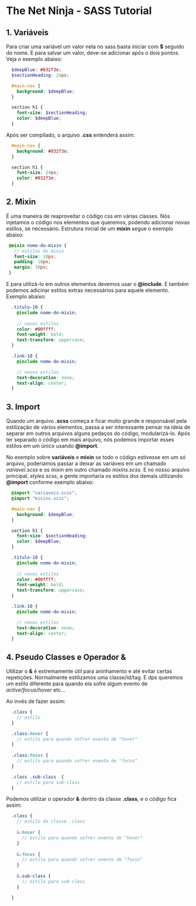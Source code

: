 # The Net Ninja - SASS Tutorial

## 1. Variáveis

Para criar uma variável um valor nela no sass basta iniciar com **$** seguido do nome. E para salvar um valor, deve-se adicionar após o dois pontos. Veja o exemplo abaixo:

```scss
  $deepBlue: #032f3e;
  $sectionHeading: 24px;

  #main-nav {
    background: $deepBlue;
  }

  section h1 {
    font-size: $sectionHeading;
    color: $deepBlue;
  }
```

Após ser compilado, o arquivo **.css** entenderá assim:

```css
  #main-nav {
    background: #032f3e;
  }

  section h1 {
    font-size: 24px;
    color: #032f3e;
  }
```

## 2. Mixin

É uma maneira de reaproveitar o código css em várias classes. Nós injetamos o código nos elementos que queremos, podendo adicionar novas estilos, se necessário. Estrutura inicial de um **mixin** segue o exemplo abaixo:

```scss
 @mixin nome-do-mixin {
   // estilos do mixin
   font-size: 10px;
   padding: 10px;
   margin: 10px;
 }
```

E para utilizá-lo em outros elementos devemos usar o **@include**. E também podemos adicinar estilos extras necessários para aquele elemento. Exemplo abaixo:

```scss
  .titulo-10 {
    @include nome-do-mixin;
    
    // novos estilos
    color: #00ffff;
    font-weight: bold;
    text-transform: uppercase;
  }

  .link-10 {
    @include nome-do-mixin;

    // novos estilos
    text-decoration: none;
    text-align: center;
  }
```

## 3. Import

Quando um arquivo **.scss** começa e ficar muito grande e responsável pela estilização de vários elementos, passa a ser interessante pensar na ideia de separar em outros arquivos alguns pedaços do código, modularizá-lo. Após ter separado o código em mais arquivo, nós podemos importar esses estilos em um único usando **@import**.

No exemplo sobre **variáveis** e **mixin** se todo o código estivesse em um só arquivo, poderíamos passar a deixar as variáveis em um chamado *variavel.scss* e os mixin em outro chamado *mixins.scss*. E no nosso arquivo principal, *styles.scss*, a gente importaria os estilos dos demais utilizando **@import** conforme exemplo abaixo:

```scss
  @import "variaveis.scss";
  @import "mixins.scss";

  #main-nav {
    background: $deepBlue;
  }

  section h1 {
    font-size: $sectionHeading;
    color: $deepBlue;
  }

  .titulo-10 {
    @include nome-do-mixin;
    
    // novos estilos
    color: #00ffff;
    font-weight: bold;
    text-transform: uppercase;
  }

  .link-10 {
    @include nome-do-mixin;

    // novos estilos
    text-decoration: none;
    text-align: center;
  }
```
## 4. Pseudo Classes e Operador &

Utilizar o **&** é extremamente útil para aninhamento e até evitar certas repetições. Normalmente estilizamos uma classe/id/tag. E dps queremos um estilo diferente para quando ela sofre algum evento de *active*/*focus*/*hover* etc...

Ao invés de fazer assim: 

```scss
  .class {
    // estilo
  }

  .class:hover {
    // estilo para quando sofrer evento de "hover"
  }
  
  .class:focus {
    // estilo para quando sofrer evento de "focus"
  }

  .class .sub-class  {
    // estilo para sub-class
  }
```

Podemos utilizar o operador **&** dentro da classe **.class**, e o código fica assim:

```scss
  .class {
    // estilo da classe .class
  
    &:hover {
      // estilo para quando sofrer evento de "hover"
    }
    
    &:focus {
      // estilo para quando sofrer evento de "focus"
    }
  
    &.sub-class {
      // estilo para sub-class
    }

  }
```

